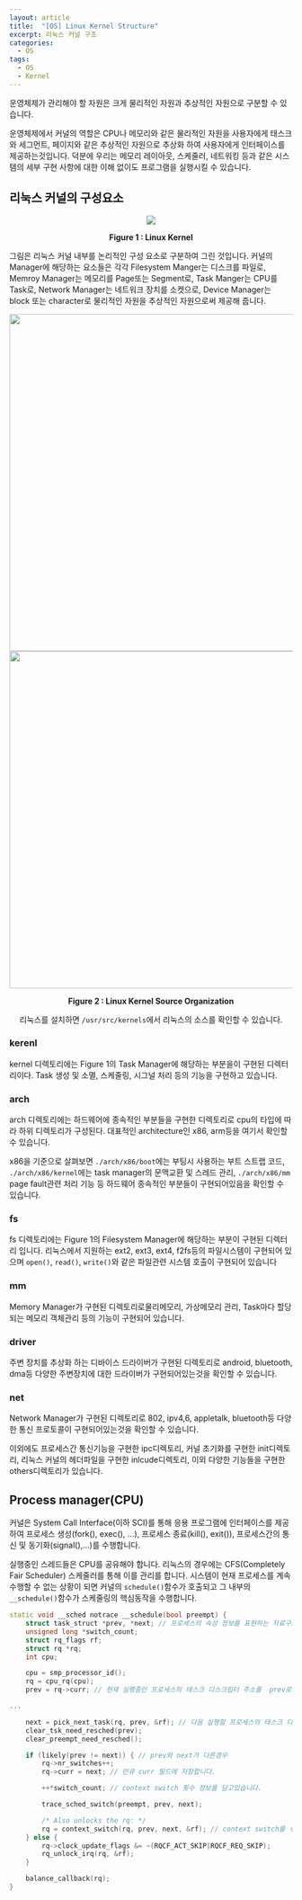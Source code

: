 ```yaml
---
layout: article
title:  "[OS] Linux Kernel Structure"
excerpt: 리눅스 커널 구조
categories:
  - OS
tags:
  - OS
  - Kernel
---
```


운영체제가 관리해야 할 자원은 크게 물리적인 자원과 추상적인 자원으로 구분할 수 있습니다.

운영체제에서 커널의 역할은 CPU나 메모리와 같은 물리적인 자원을 사용자에게 태스크와 세그먼트, 페이지와 같은 추상적인 자원으로 추상화 하여 사용자에게 인터페이스를 제공하는것입니다. 덕분에 우리는 메모리 레이아웃, 스케줄러, 네트워킹 등과 같은 시스템의 세부 구현 사항에 대한 이해 없이도 프로그램을 실행시킬 수 있습니다.

## 리눅스 커널의 구성요소

<div style="text-align:center">
<img src=https://user-images.githubusercontent.com/28651727/142136168-764b3260-763b-42d5-8629-0af53dfd8a6c.png></img>

<b>Figure 1 : Linux Kernel</b>
</div>

그림은 리눅스 커널 내부를 논리적인 구성 요소로 구분하여 그린 것입니다. 
커널의 Manager에 해당하는 요소들은 각각 Filesystem Manger는 디스크를 파일로, Memroy Manager는 메모리를 Page또는 Segment로, Task Manger는 CPU를 Task로, Network Manager는 네트워크 장치를 소켓으로, Device Manager는 block 또는 character로 물리적인 자원을 추상적인 자원으로써 제공해 줍니다.

<div style="text-align:center">
<img src=https://linux-kernel-labs.github.io/refs/heads/master/_images/ditaa-f45246aade5ecc7cfb71f7f103a57f95fc7c2b9e.png style="width : 600px"></img>
<img src=https://user-images.githubusercontent.com/28651727/142143439-9c028907-cc8b-457e-ae7d-7150913a2d8d.png style="width : 600px"></img>

<b>Figure 2 : Linux Kernel Source Organization</b>

리눅스를 설치하면 ` /usr/src/kernels `에서 리눅스의 소스를 확인할 수 있습니다. 
</div>

### kerenl
kernel 디렉토리에는 Figure 1의 Task Manager에 해당하는 부분을이 구현된 디렉터리이다. Task 생성 및 소멸, 스케줄링, 시그널 처리 등의 기능을 구현하고 있습니다.

### arch
arch 디렉토리에는 하드웨어에 종속적인 부분들을 구현한 디렉토리로 cpu의 타입에 따라 하위 디렉토리가 구성된다. 대표적인 architecture인 x86, arm등을 여기서 확인할 수 있습니다.

x86을 기준으로 살펴보면 `./arch/x86/boot`에는 부팅시 사용하는 부트 스트랩 코드, `./arch/x86/kernel`에는 task manager의 문맥교환 및 스레드 관리, `./arch/x86/mm` page fault관련 처리 기능 등 하드웨어 종속적인 부분들이 구현되어있음을 확인할 수 있습니다.

### fs
fs 디렉토리에는 Figure 1의 Filesystem Manager에 해당하는 부분이 구현된 디렉터리 입니다. 리눅스에서 지원하는 ext2, ext3, ext4, f2fs등의 파일시스템이 구현되어 있으며 `open()`, `read()`, `write()`와 같은 파일관련 시스템 호출이 구현되어 있습니다

### mm 
Memory Manager가 구현된 디렉토리로물리메모리, 가상메모리 관리, Task마다 할당되는 메모리 객체관리 등의 기능이 구현되어 있습니다.

### driver
주변 장치를 추상화 하는 디바이스 드라이버가 구현된 디렉토리로 android, bluetooth, dma등 다양한 주변장치에 대한 드라이버가 구현되어있는것을 확인할 수 있습니다.

### net
Network Manager가 구현된 디렉토리로 802, ipv4,6, appletalk, bluetooth등 다양한 통신 프로토콜이 구현되어있는것을 확인할 수 있습니다.

이외에도 프로세스간 통신기능을 구현한 ipc디렉토리, 커널 초기화를 구현한 init디렉토리, 리눅스 커널의 헤더파일을 구현한 inlcude디렉토리, 이외 다양한 기능들을 구현한 others디렉토리가 있습니다. 


## Process manager(CPU)

커널은 System Call Interface(이하 SCI)를 통해 응용 프로그램에 인터페이스를 제공하여 프로세스 생성(fork(), exec(), ...), 프로세스 종료(kill(), exit()), 프로세스간의 통신 및 동기화(signal(),...)를 수행합니다.

실행중인 스레드들은 CPU를 공유해야 합니다. 리눅스의 경우에는 CFS(Completely Fair Scheduler) 스케줄러를 통해 이를 관리를 합니다. 시스템이 현재 프로세스를 계속 수행할 수 없는 상황이 되면 커널의 `schedule()`함수가 호출되고 그 내부의 `__schedule()`함수가 스케줄링의 핵심동작을 수행합니다.

```cpp
static void __sched notrace __schedule(bool preempt) {
	struct task_struct *prev, *next; // 프로세스의 속성 정보를 표현하는 자료구조
	unsigned long *switch_count;
	struct rq_flags rf;
	struct rq *rq;
	int cpu;

	cpu = smp_processor_id();
	rq = cpu_rq(cpu);
	prev = rq->curr; // 현재 실행중인 프로세스의 태스크 디스크립터 주소를  prev로

...

	next = pick_next_task(rq, prev, &rf); // 다음 실행할 프로세스의 태스크 디스크립터 주소를 next로
	clear_tsk_need_resched(prev);
	clear_preempt_need_resched();

	if (likely(prev != next)) { // prev와 next가 다른경우
		rq->nr_switches++;
		rq->curr = next; // 런큐 curr 필드에 저장합니다.

		++*switch_count; // context switch 횟수 정보를 담고있습니다.

		trace_sched_switch(preempt, prev, next);

		/* Also unlocks the rq: */
		rq = context_switch(rq, prev, next, &rf); // context switch를 수행합니다.
	} else {
		rq->clock_update_flags &= ~(RQCF_ACT_SKIP|RQCF_REQ_SKIP);
		rq_unlock_irq(rq, &rf);
	}

	balance_callback(rq);
}
```
